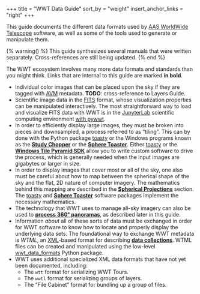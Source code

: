 +++
title = "WWT Data Guide"
sort_by = "weight"
insert_anchor_links = "right"
+++

This guide documents the different data formats used by
[AAS WorldWide Telescope][wwt] software, as well as some of the tools used to
generate or manipulate them.

[wwt]: https://worldwidetelescope.org/home

{% warning() %}
This guide synthesizes several manuals that were written separately.
Cross-references are still being updated.
{% end %}

The WWT ecosystem involves many more data formats and standards than you might
think. Links that are internal to this guide are marked **in bold**.

- Individual color images that can be placed upon the sky if they are tagged
  with [AVM][avm] metadata. **TODO**: cross-reference to Layers Guide.
- Scientific image data in the [FITS] format, whose visualization properties
  can be manipulated interactively. The most straightforward way to load and
  visualize FITS data with WWT is in the [JupyterLab] scientific computing
  environment [with pywwt][pywwt-images].
- In order to efficiently display large images, they must be broken into
  pieces and downsampled, a process referred to as “tiling”. This can by done
  with the Python package [toasty] or the Windows programs known as the
  [**Study Chopper**][study-chopper] or the
  [**Sphere Toaster**][sphere-toaster]. Either [toasty] or the
  [**Windows Tile Pyramid SDK**][tile-pyramid-sdk] allow you to write custom
  software to drive the process, which is generally needed when the input
  images are gigabytes or larger in size.
- In order to display images that cover most or all of the sky, one also must
  be careful about how to map between the spherical shape of the sky and the
  flat, 2D nature of computer imagery. The mathematics behind this mapping are
  described in the [**Spherical Projections**][spherical-projections] section.
  The [toasty] and [**Sphere Toaster**][sphere-toaster] software packages
  implement the necessary mathematics.
- The technology that WWT uses to manage all-sky imagery can also be used to
  [**process 360° panoramas**][processing-panoramas], as described later in this
  guide.
- Information *about* all of these sorts of data must be exchanged in order
  for WWT software to know how to locate and properly display the underlying
  data sets. The foundational way to exchange WWT metadata is *WTML*, an
  [XML]-based format for describing [**data collections**][collections]. WTML
  files can be created and manipulated using the low-level [wwt_data_formats]
  Python package.
- WWT uses additional specialized XML data formats that have not yet been
  documented, including:
  - The `wtt` format for serializing WWT Tours.
  - The `wwtl` format for serializing groups of layers.
  - The “File Cabinet” format for bundling up a group of files.

[avm]: https://www.virtualastronomy.org/avm_metadata.php
[FITS]: https://fits.gsfc.nasa.gov/fits_documentation.html
[JupyterLab]: https://jupyterlab.readthedocs.io/
[pywwt-images]: https://pywwt.readthedocs.io/en/stable/layers.html#image-layers
[toasty]: https://toasty.readthedocs.io/
[study-chopper]: @/windows-data-tools/study-chopper/index.md
[tile-pyramid-sdk]: @/windows-tile-pyramid-sdk/_index.md
[sphere-toaster]: @/windows-data-tools/sphere-toaster/index.md
[spherical-projections]: @/spherical-projections/_index.md
[processing-panoramas]: @/processing-panoramas/_index.md
[XML]: https://en.wikipedia.org/wiki/XML
[collections]: @/data-file-formats/collections/index.md
[wwt_data_formats]: https://wwt-data-formats.readthedocs.io/
